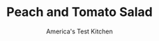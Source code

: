 ---
layout: ../../layouts/MarkdownPostLayout.astro
title: Peach and Tomato Salad
author: America's Test Kitchen
pubDate: 2023-03-15
description: "The key to making these summer ingredients sing in harmony is proper seasoning."
image_url: https://res.cloudinary.com/hksqkdlah/image/upload/ar_1:1,c_fill,dpr_2.0,f_auto,fl_lossy.progressive.strip_profile,g_faces:auto,q_auto:low,w_344/24237_sfs-peach-salad-1-1
tags: ["Side Dishes","Fruit","Cookbook Collection"]
calories: 690
protein: 1
carbohydrates: 12
fats: 
fiber: 2
ingredients: ["1 pound, ripe tomatoes, cored, cut into 1/2-inch-thick wedges, and wedges halved crosswise",", Salt and pepper","3 tablespoons, extra-virgin olive oil, plus extra for drizzling","2 tablespoons, cider vinegar","1/2 teaspoon, grated lemon zest plus 1 tablespoon juice","1 pound, ripe peaches, halved, pitted, cut into 1/2-inch-thick wedges, and wedges halved crosswise","1 , shallot, sliced into thin rings","1/3 cup, fresh mint leaves, torn"]
serves: 6
time: ""
instructions: ["Combine tomatoes and 1/2 teaspoon salt in bowl and toss to coat; transfer to colander and let drain in sink for 30 minutes.","Whisk oil, vinegar, lemon zest and juice, 1/2 teaspoon salt, and 1/2 teaspoon pepper together in large bowl. Add peaches, shallot, and drained tomatoes to dressing and toss gently to coat. Season with salt and pepper to taste. Transfer to platter and sprinkle with mint. Drizzle with extra oil. Serve."]
nutrition: ["391 mg Potassium","43 mg Phosphorus","30 mg Calcium","1 mg Iron","21 mg Magnesium","417 mg Sodium","7 g Fat","1 mg Niacin (B3)","5 g Monounsaturated","18 mg Vitamin C","2 g Fiber","23 µg Folate (food)","9 g Sugars","12 µg Vitamin K","156 g Water","12 g Carbs","23 µg Folate equivalent (total)","1 g Protein","1 mg Vitamin E","54 µg Vitamin A","115 kcal Energy","690 calories"]
notes: "Perfectly ripe peaches and tomatoes are essential to this recipe."
---